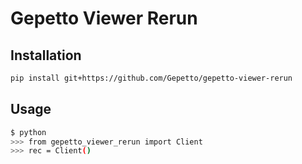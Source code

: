 # Gepetto Viewer Rerun

## Installation

```bash
pip install git+https://github.com/Gepetto/gepetto-viewer-rerun
```

## Usage
```bash
$ python
>>> from gepetto_viewer_rerun import Client
>>> rec = Client()
```